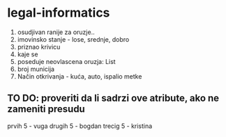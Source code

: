 # legal-informatics

1. osudjivan ranije za oruzje..
2. imovinsko stanje - lose, srednje, dobro
3. priznao krivicu
4. kaje se
5. poseduje neovlascena oruzja: List<Oruzje>
7. broj municija
8. Način otkrivanja - kuća, auto, ispalio metke

## TO DO: proveriti da li sadrzi ove atribute, ako ne zameniti presudu
prvih 5 - vuga
drugih 5 - bogdan
trecig 5 - kristina
      
